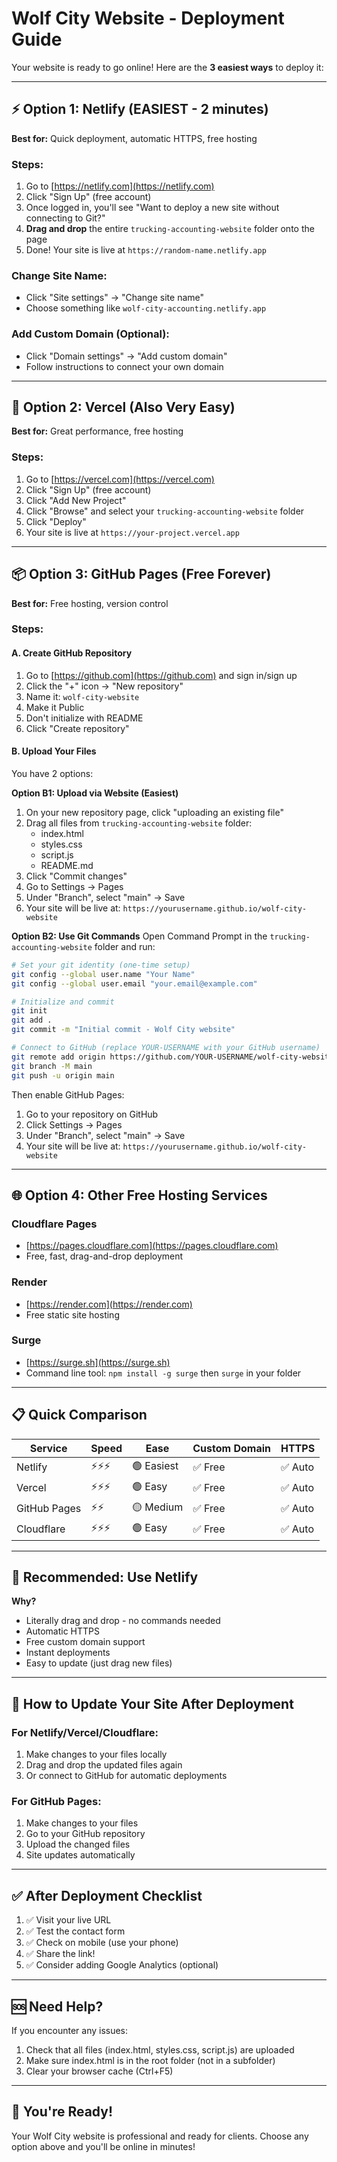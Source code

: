 # Wolf City Website - Deployment Guide

Your website is ready to go online! Here are the **3 easiest ways** to deploy it:

---

## ⚡ Option 1: Netlify (EASIEST - 2 minutes)

**Best for:** Quick deployment, automatic HTTPS, free hosting

### Steps:
1. Go to [https://netlify.com](https://netlify.com)
2. Click "Sign Up" (free account)
3. Once logged in, you'll see "Want to deploy a new site without connecting to Git?"
4. **Drag and drop** the entire `trucking-accounting-website` folder onto the page
5. Done! Your site is live at `https://random-name.netlify.app`

### Change Site Name:
- Click "Site settings" → "Change site name"
- Choose something like `wolf-city-accounting.netlify.app`

### Add Custom Domain (Optional):
- Click "Domain settings" → "Add custom domain"
- Follow instructions to connect your own domain

---

## 🚀 Option 2: Vercel (Also Very Easy)

**Best for:** Great performance, free hosting

### Steps:
1. Go to [https://vercel.com](https://vercel.com)
2. Click "Sign Up" (free account)
3. Click "Add New Project"
4. Click "Browse" and select your `trucking-accounting-website` folder
5. Click "Deploy"
6. Your site is live at `https://your-project.vercel.app`

---

## 📦 Option 3: GitHub Pages (Free Forever)

**Best for:** Free hosting, version control

### Steps:

#### A. Create GitHub Repository
1. Go to [https://github.com](https://github.com) and sign in/sign up
2. Click the "+" icon → "New repository"
3. Name it: `wolf-city-website`
4. Make it Public
5. Don't initialize with README
6. Click "Create repository"

#### B. Upload Your Files
You have 2 options:

**Option B1: Upload via Website (Easiest)**
1. On your new repository page, click "uploading an existing file"
2. Drag all files from `trucking-accounting-website` folder:
   - index.html
   - styles.css
   - script.js
   - README.md
3. Click "Commit changes"
4. Go to Settings → Pages
5. Under "Branch", select "main" → Save
6. Your site will be live at: `https://yourusername.github.io/wolf-city-website`

**Option B2: Use Git Commands**
Open Command Prompt in the `trucking-accounting-website` folder and run:

```bash
# Set your git identity (one-time setup)
git config --global user.name "Your Name"
git config --global user.email "your.email@example.com"

# Initialize and commit
git init
git add .
git commit -m "Initial commit - Wolf City website"

# Connect to GitHub (replace YOUR-USERNAME with your GitHub username)
git remote add origin https://github.com/YOUR-USERNAME/wolf-city-website.git
git branch -M main
git push -u origin main
```

Then enable GitHub Pages:
1. Go to your repository on GitHub
2. Click Settings → Pages
3. Under "Branch", select "main" → Save
4. Your site will be live at: `https://yourusername.github.io/wolf-city-website`

---

## 🌐 Option 4: Other Free Hosting Services

### Cloudflare Pages
- [https://pages.cloudflare.com](https://pages.cloudflare.com)
- Free, fast, drag-and-drop deployment

### Render
- [https://render.com](https://render.com)
- Free static site hosting

### Surge
- [https://surge.sh](https://surge.sh)
- Command line tool: `npm install -g surge` then `surge` in your folder

---

## 📋 Quick Comparison

| Service | Speed | Ease | Custom Domain | HTTPS |
|---------|-------|------|---------------|-------|
| Netlify | ⚡⚡⚡ | 🟢 Easiest | ✅ Free | ✅ Auto |
| Vercel  | ⚡⚡⚡ | 🟢 Easy | ✅ Free | ✅ Auto |
| GitHub Pages | ⚡⚡ | 🟡 Medium | ✅ Free | ✅ Auto |
| Cloudflare | ⚡⚡⚡ | 🟢 Easy | ✅ Free | ✅ Auto |

---

## 🎯 Recommended: Use Netlify

**Why?**
- Literally drag and drop - no commands needed
- Automatic HTTPS
- Free custom domain support
- Instant deployments
- Easy to update (just drag new files)

---

## 🔄 How to Update Your Site After Deployment

### For Netlify/Vercel/Cloudflare:
1. Make changes to your files locally
2. Drag and drop the updated files again
3. Or connect to GitHub for automatic deployments

### For GitHub Pages:
1. Make changes to your files
2. Go to your GitHub repository
3. Upload the changed files
4. Site updates automatically

---

## ✅ After Deployment Checklist

1. ✅ Visit your live URL
2. ✅ Test the contact form
3. ✅ Check on mobile (use your phone)
4. ✅ Share the link!
5. ✅ Consider adding Google Analytics (optional)

---

## 🆘 Need Help?

If you encounter any issues:
1. Check that all files (index.html, styles.css, script.js) are uploaded
2. Make sure index.html is in the root folder (not in a subfolder)
3. Clear your browser cache (Ctrl+F5)

---

## 🎉 You're Ready!

Your Wolf City website is professional and ready for clients. Choose any option above and you'll be online in minutes!
